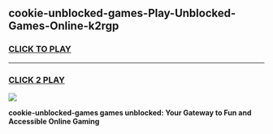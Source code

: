 
## cookie-unblocked-games-Play-Unblocked-Games-Online-k2rgp
<h3>
<a href="https://premium76.site?title=cookie-unblocked-games&ref=25A">CLICK TO PLAY</a></h3>
<hr>

<h3>
<a href="https://premium76.site?title=cookie-unblocked-games&ref=25A">CLICK 2 PLAY</a>
  
</h3>

<a href="https://premium76.site?title=cookie-unblocked-games&ref=25A"><img src="https://clearcache.store/games.png"></a>


**cookie-unblocked-games games unblocked: Your Gateway to Fun and Accessible Online Gaming**
